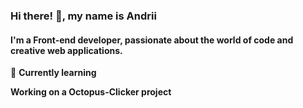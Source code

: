 ### Hi there! 👋, my name is Andrii

#### I'm a Front-end developer, passionate about the world of code and creative web applications.

🌱 **Currently learning**

   **Working on a Octopus-Clicker project**


